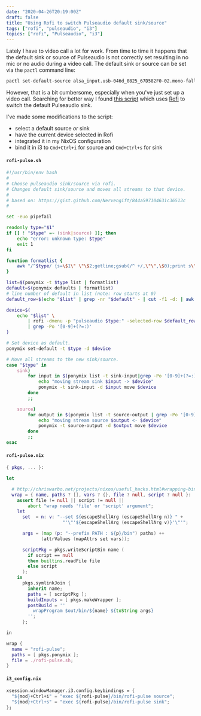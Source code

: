 ```yaml
---
date: "2020-04-26T20:19:00Z"
draft: false
title: "Using Rofi to switch Pulseaudio default sink/source"
tags: ["rofi", "pulseaudio", "i3"]
topics: ["rofi", "Pulseaudio", "i3"]
---
```


Lately I have to video call a lot for work. From time to time it
happens that the default sink or source of Pulseaudio is not correctly
set resulting in no mic or no audio during a video call. The default
sink or source can be set via the `pactl` command line:

``` bash
pactl set-default-source alsa_input.usb-046d_0825_67D582F0-02.mono-fallback
```

However, that is a bit cumbersome, especially when you've just set up
a video call. Searching for better way I found [this
script](https://gist.github.com/Nervengift/844a597104631c36513c) which
uses [Rofi](https://github.com/davatorium/rofi) to switch the default
Pulseaudio sink.

I've made some modifications to the script:
- select a default source *or* sink
- have the current device selected in Rofi
- integrated it in my NixOS configuration
- bind it in i3 to `Cmd+Ctrl+i` for source and `Cmd+Ctrl+s` for sink

#### **`rofi-pulse.sh`**
``` bash
#!/usr/bin/env bash
#
# Choose pulseaudio sink/source via rofi.
# Changes default sink/source and moves all streams to that device.
#
# based on: https://gist.github.com/Nervengift/844a597104631c36513c
#

set -euo pipefail

readonly type="$1"
if [[ ! "$type" =~ (sink|source) ]]; then
    echo "error: unknown type: $type"
    exit 1
fi

function formatlist {
    awk "/^$type/ {s=\$1\" \"\$2;getline;gsub(/^ +/,\"\",\$0);print s\" \"\$0}"
}

list=$(ponymix -t $type list | formatlist)
default=$(ponymix defaults | formatlist)
# line number of default in list (note: row starts at 0)
default_row=$(echo "$list" | grep -nr "$default" - | cut -f1 -d: | awk '{print $0-1}')

device=$(
    echo "$list" \
        | rofi -dmenu -p "pulseaudio $type:" -selected-row $default_row \
        | grep -Po '[0-9]+(?=:)'
)

# Set device as default.
ponymix set-default -t $type -d $device

# Move all streams to the new sink/source.
case "$type" in
    sink)
        for input in $(ponymix list -t sink-input|grep -Po '[0-9]+(?=:)');do
            echo "moving stream sink $input -> $device"
            ponymix -t sink-input -d $input move $device
        done
        ;;

    source)
        for output in $(ponymix list -t source-output | grep -Po '[0-9]+(?=:)'); do
            echo "moving stream source $output <- $device"
            ponymix -t source-output -d $output move $device
        done
        ;;
esac
```

#### **`rofi-pulse.nix`**
``` nix
{ pkgs, ... }:

let

  # http://chriswarbo.net/projects/nixos/useful_hacks.html#wrapping-binaries
  wrap = { name, paths ? [], vars ? {}, file ? null, script ? null }:
    assert file != null || script != null ||
        abort "wrap needs 'file' or 'script' argument";
    let
      set  = n: v: "--set ${escapeShellArg (escapeShellArg n)} " +
                     "'\"'${escapeShellArg (escapeShellArg v)}'\"'";

      args = (map (p: "--prefix PATH : ${p}/bin") paths) ++
             (attrValues (mapAttrs set vars));

      scriptPkg = pkgs.writeScriptBin name (
        if script == null
        then builtins.readFile file
        else script
      );
    in
      pkgs.symlinkJoin {
        inherit name;
        paths = [ scriptPkg ];
        buildInputs = [ pkgs.makeWrapper ];
        postBuild = ''
          wrapProgram $out/bin/${name} ${toString args}
        '';
      };

in

wrap {
  name = "rofi-pulse";
  paths = [ pkgs.ponymix ];
  file = ./rofi-pulse.sh;
}
```

#### **`i3_config.nix`**
```nix
xsession.windowManager.i3.config.keybindings = {
  "${mod}+Ctrl+i" = "exec ${rofi-pulse}/bin/rofi-pulse source";
  "${mod}+Ctrl+s" = "exec ${rofi-pulse}/bin/rofi-pulse sink";
};
```
